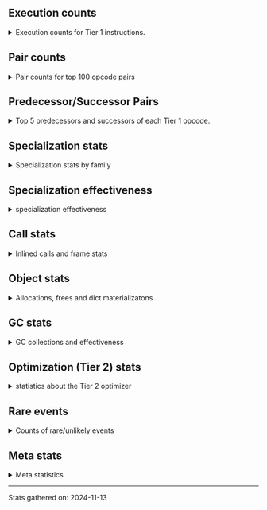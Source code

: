 ## Execution counts

<details>
<summary> Execution counts for Tier 1 instructions. </summary>


The "miss ratio" column shows the percentage of times the instruction
executed that it deoptimized. When this happens, the base unspecialized
instruction is not counted.

<table>
<thead>
<tr>
<th align="left">Name</th>
<th align="right">Base Count</th>
<th align="right">Head Count</th>
<th align="right">Change</th>
</tr>
</thead>
<tbody>
<tr>
<td align="left">JUMP_BACKWARD</td>
<td align="right">280</td>
<td align="right">10,577,520</td>
<td align="right">3,777,585.7%</td>
</tr>
<tr>
<td align="left">STORE_DEREF</td>
<td align="right">60</td>
<td align="right">273,540</td>
<td align="right">455,800.0%</td>
</tr>
<tr>
<td align="left">RETURN_GENERATOR</td>
<td align="right">60</td>
<td align="right">224,220</td>
<td align="right">373,600.0%</td>
</tr>
<tr>
<td align="left">COPY_FREE_VARS</td>
<td align="right">60</td>
<td align="right">224,220</td>
<td align="right">373,600.0%</td>
</tr>
<tr>
<td align="left">SET_FUNCTION_ATTRIBUTE</td>
<td align="right">60</td>
<td align="right">224,220</td>
<td align="right">373,600.0%</td>
</tr>
<tr>
<td align="left">MAKE_CELL</td>
<td align="right">60</td>
<td align="right">207,420</td>
<td align="right">345,600.0%</td>
</tr>
<tr>
<td align="left">MAKE_FUNCTION</td>
<td align="right">120</td>
<td align="right">224,280</td>
<td align="right">186,800.0%</td>
</tr>
<tr>
<td align="left">EXTENDED_ARG</td>
<td align="right">1,620</td>
<td align="right">297,160</td>
<td align="right">18,243.2%</td>
</tr>
<tr>
<td align="left">CALL_METHOD_DESCRIPTOR_O</td>
<td align="right">2,820</td>
<td align="right">359,000</td>
<td align="right">12,630.5%</td>
</tr>
<tr>
<td align="left">CONTAINS_OP_DICT</td>
<td align="right">960</td>
<td align="right">109,440</td>
<td align="right">11,300.0%</td>
</tr>
<tr>
<td align="left">BINARY_SUBSCR_DICT</td>
<td align="right">2,940</td>
<td align="right">98,940</td>
<td align="right">3,265.3%</td>
</tr>
<tr>
<td align="left">FOR_ITER_RANGE</td>
<td align="right">280,460</td>
<td align="right">5,426,680</td>
<td align="right">1,834.9%</td>
</tr>
<tr>
<td align="left">POP_JUMP_IF_TRUE</td>
<td align="right">405,000</td>
<td align="right">6,901,520</td>
<td align="right">1,604.1%</td>
</tr>
<tr>
<td align="left">BUILD_TUPLE</td>
<td align="right">80,760</td>
<td align="right">569,880</td>
<td align="right">605.6%</td>
</tr>
<tr>
<td align="left">BINARY_SUBSCR_STR_INT</td>
<td align="right">5,820</td>
<td align="right">36,480</td>
<td align="right">526.8%</td>
</tr>
<tr>
<td align="left">LOAD_ATTR_METHOD_NO_DICT</td>
<td align="right">130,000</td>
<td align="right">814,580</td>
<td align="right">526.6%</td>
</tr>
<tr>
<td align="left">COMPARE_OP_STR</td>
<td align="right">5,880</td>
<td align="right">36,540</td>
<td align="right">521.4%</td>
</tr>
<tr>
<td align="left">BINARY_SLICE</td>
<td align="right">3,840</td>
<td align="right">23,040</td>
<td align="right">500.0%</td>
</tr>
<tr>
<td align="left">STORE_FAST_LOAD_FAST</td>
<td align="right">155,740</td>
<td align="right">829,220</td>
<td align="right">432.4%</td>
</tr>
<tr>
<td align="left">LIST_APPEND</td>
<td align="right">156,480</td>
<td align="right">819,320</td>
<td align="right">423.6%</td>
</tr>
<tr>
<td align="left">LOAD_CONST</td>
<td align="right">255,660</td>
<td align="right">1,295,180</td>
<td align="right">406.6%</td>
</tr>
<tr>
<td align="left">BINARY_SUBSCR</td>
<td align="right">214,200</td>
<td align="right">1,018,340</td>
<td align="right">375.4%</td>
</tr>
<tr>
<td align="left">CALL_METHOD_DESCRIPTOR_FAST</td>
<td align="right">1,300</td>
<td align="right">6,180</td>
<td align="right">375.4%</td>
</tr>
<tr>
<td align="left">FOR_ITER_LIST</td>
<td align="right">2,454,520</td>
<td align="right">8,928,420</td>
<td align="right">263.8%</td>
</tr>
<tr>
<td align="left">LOAD_GLOBAL_BUILTIN</td>
<td align="right">2,933,040</td>
<td align="right">10,643,140</td>
<td align="right">262.9%</td>
</tr>
<tr>
<td align="left">CALL_LIST_APPEND</td>
<td align="right">124,800</td>
<td align="right">448,320</td>
<td align="right">259.2%</td>
</tr>
<tr>
<td align="left">CALL_BUILTIN_CLASS</td>
<td align="right">283,540</td>
<td align="right">1,001,760</td>
<td align="right">253.3%</td>
</tr>
<tr>
<td align="left">LOAD_ATTR_MODULE</td>
<td align="right">360</td>
<td align="right">1,260</td>
<td align="right">250.0%</td>
</tr>
<tr>
<td align="left">LOAD_FAST_LOAD_FAST</td>
<td align="right">4,782,700</td>
<td align="right">15,989,100</td>
<td align="right">234.3%</td>
</tr>
<tr>
<td align="left">CALL_NON_PY_GENERAL</td>
<td align="right">420</td>
<td align="right">1,320</td>
<td align="right">214.3%</td>
</tr>
<tr>
<td align="left">POP_JUMP_IF_NOT_NONE</td>
<td align="right">109,500</td>
<td align="right">328,900</td>
<td align="right">200.4%</td>
</tr>
<tr>
<td align="left">TO_BOOL_BOOL</td>
<td align="right">3,051,980</td>
<td align="right">8,943,040</td>
<td align="right">193.0%</td>
</tr>
<tr>
<td align="left">LOAD_ATTR_INSTANCE_VALUE</td>
<td align="right">5,673,380</td>
<td align="right">16,174,360</td>
<td align="right">185.1%</td>
</tr>
<tr>
<td align="left">LOAD_ATTR_METHOD_WITH_VALUES</td>
<td align="right">3,629,060</td>
<td align="right">10,199,720</td>
<td align="right">181.1%</td>
</tr>
<tr>
<td align="left">CALL_PY_EXACT_ARGS</td>
<td align="right">3,893,280</td>
<td align="right">10,787,900</td>
<td align="right">177.1%</td>
</tr>
<tr>
<td align="left">PUSH_NULL</td>
<td align="right">540</td>
<td align="right">1,440</td>
<td align="right">166.7%</td>
</tr>
<tr>
<td align="left">BINARY_SUBSCR_GETITEM</td>
<td align="right">1,914,240</td>
<td align="right">4,935,160</td>
<td align="right">157.8%</td>
</tr>
<tr>
<td align="left">CALL_LEN</td>
<td align="right">3,814,820</td>
<td align="right">9,715,160</td>
<td align="right">154.7%</td>
</tr>
<tr>
<td align="left">LOAD_CONST_IMMORTAL</td>
<td align="right">1,361,480</td>
<td align="right">3,459,580</td>
<td align="right">154.1%</td>
</tr>
<tr>
<td align="left">LOAD_FAST</td>
<td align="right">27,232,300</td>
<td align="right">59,467,260</td>
<td align="right">118.4%</td>
</tr>
<tr>
<td align="left">COMPARE_OP_INT</td>
<td align="right">10,496,420</td>
<td align="right">21,529,760</td>
<td align="right">105.1%</td>
</tr>
<tr>
<td align="left">BINARY_SUBSCR_TUPLE_INT</td>
<td align="right">106,620</td>
<td align="right">205,500</td>
<td align="right">92.7%</td>
</tr>
<tr>
<td align="left">STORE_ATTR_INSTANCE_VALUE</td>
<td align="right">330,220</td>
<td align="right">635,360</td>
<td align="right">92.4%</td>
</tr>
<tr>
<td align="left">CONTAINS_OP</td>
<td align="right">1,525,160</td>
<td align="right">2,877,620</td>
<td align="right">88.7%</td>
</tr>
<tr>
<td align="left">BINARY_SUBSCR_LIST_INT</td>
<td align="right">10,723,780</td>
<td align="right">20,014,460</td>
<td align="right">86.6%</td>
</tr>
<tr>
<td align="left">STORE_FAST</td>
<td align="right">15,124,680</td>
<td align="right">27,563,960</td>
<td align="right">82.2%</td>
</tr>
<tr>
<td align="left">BINARY_OP_SUBTRACT_INT</td>
<td align="right">965,760</td>
<td align="right">1,579,580</td>
<td align="right">63.6%</td>
</tr>
<tr>
<td align="left">COPY</td>
<td align="right">1,918,200</td>
<td align="right">3,128,440</td>
<td align="right">63.1%</td>
</tr>
<tr>
<td align="left">SWAP</td>
<td align="right">2,256,100</td>
<td align="right">3,620,100</td>
<td align="right">60.5%</td>
</tr>
<tr>
<td align="left">BINARY_OP_MULTIPLY_INT</td>
<td align="right">4,800</td>
<td align="right">7,680</td>
<td align="right">60.0%</td>
</tr>
<tr>
<td align="left">POP_JUMP_IF_FALSE</td>
<td align="right">12,305,620</td>
<td align="right">19,551,300</td>
<td align="right">58.9%</td>
</tr>
<tr>
<td align="left">LOAD_DEREF</td>
<td align="right">1,438,360</td>
<td align="right">2,251,280</td>
<td align="right">56.5%</td>
</tr>
<tr>
<td align="left">STORE_SUBSCR_LIST_INT</td>
<td align="right">1,121,860</td>
<td align="right">1,732,400</td>
<td align="right">54.4%</td>
</tr>
<tr>
<td align="left">GET_ITER</td>
<td align="right">2,891,280</td>
<td align="right">4,346,540</td>
<td align="right">50.3%</td>
</tr>
<tr>
<td align="left">CALL_ALLOC_AND_ENTER_INIT</td>
<td align="right">160,320</td>
<td align="right">236,160</td>
<td align="right">47.3%</td>
</tr>
<tr>
<td align="left">RETURN_VALUE</td>
<td align="right">13,537,780</td>
<td align="right">19,794,660</td>
<td align="right">46.2%</td>
</tr>
<tr>
<td align="left">LOAD_SMALL_INT</td>
<td align="right">21,062,360</td>
<td align="right">30,607,080</td>
<td align="right">45.3%</td>
</tr>
<tr>
<td align="left">CALL_KW_NON_PY</td>
<td align="right">21,240</td>
<td align="right">27,840</td>
<td align="right">31.1%</td>
</tr>
<tr>
<td align="left">BINARY_OP_ADD_INT</td>
<td align="right">5,997,960</td>
<td align="right">7,313,840</td>
<td align="right">21.9%</td>
</tr>
<tr>
<td align="left">RESUME_CHECK</td>
<td align="right">32,774,520</td>
<td align="right">39,679,140</td>
<td align="right">21.1%</td>
</tr>
<tr>
<td align="left">STORE_FAST_STORE_FAST</td>
<td align="right">107,640</td>
<td align="right">124,920</td>
<td align="right">16.1%</td>
</tr>
<tr>
<td align="left">UNPACK_SEQUENCE_TWO_TUPLE</td>
<td align="right">107,640</td>
<td align="right">124,920</td>
<td align="right">16.1%</td>
</tr>
<tr>
<td align="left">BINARY_OP</td>
<td align="right">22,340</td>
<td align="right">25,220</td>
<td align="right">12.9%</td>
</tr>
<tr>
<td align="left">LOAD_GLOBAL_MODULE</td>
<td align="right">6,334,720</td>
<td align="right">7,015,560</td>
<td align="right">10.7%</td>
</tr>
<tr>
<td align="left">BUILD_LIST</td>
<td align="right">509,560</td>
<td align="right">559,480</td>
<td align="right">9.8%</td>
</tr>
<tr>
<td align="left">JUMP_FORWARD</td>
<td align="right">157,860</td>
<td align="right">164,200</td>
<td align="right">4.0%</td>
</tr>
<tr>
<td align="left">ENTER_EXECUTOR</td>
<td align="right">35,328,680</td>
<td align="right">34,664,920</td>
<td align="right">-1.9%</td>
</tr>
<tr>
<td align="left">POP_TOP</td>
<td align="right">29,051,080</td>
<td align="right">29,560,380</td>
<td align="right">1.8%</td>
</tr>
<tr>
<td align="left">CALL_PY_GENERAL</td>
<td align="right">153,660</td>
<td align="right">154,620</td>
<td align="right">0.6%</td>
</tr>
<tr>
<td align="left">INTERPRETER_EXIT</td>
<td align="right">28,723,560</td>
<td align="right">28,723,560</td>
<td align="right">0.0%</td>
</tr>
<tr>
<td align="left">YIELD_VALUE</td>
<td align="right">27,287,340</td>
<td align="right">27,287,340</td>
<td align="right">0.0%</td>
</tr>
<tr>
<td align="left">EXIT_INIT_CHECK</td>
<td align="right">236,160</td>
<td align="right">236,160</td>
<td align="right">0.0%</td>
</tr>
<tr>
<td align="left">LOAD_ATTR_CLASS</td>
<td align="right">188,220</td>
<td align="right">188,220</td>
<td align="right">0.0%</td>
</tr>
<tr>
<td align="left">LOAD_FAST_AND_CLEAR</td>
<td align="right">156,480</td>
<td align="right">156,480</td>
<td align="right">0.0%</td>
</tr>
<tr>
<td align="left">STORE_SUBSCR_DICT</td>
<td align="right">18,240</td>
<td align="right">18,240</td>
<td align="right">0.0%</td>
</tr>
<tr>
<td align="left">CALL_STR_1</td>
<td align="right">11,520</td>
<td align="right">11,520</td>
<td align="right">0.0%</td>
</tr>
<tr>
<td align="left">CALL_METHOD_DESCRIPTOR_FAST_WITH_KEYWORDS</td>
<td align="right">1,020</td>
<td align="right">1,020</td>
<td align="right">0.0%</td>
</tr>
<tr>
<td align="left">CALL_METHOD_DESCRIPTOR_NOARGS</td>
<td align="right">1,020</td>
<td align="right">1,020</td>
<td align="right">0.0%</td>
</tr>
<tr>
<td align="left">BUILD_MAP</td>
<td align="right">960</td>
<td align="right">960</td>
<td align="right">0.0%</td>
</tr>
<tr>
<td align="left">CALL_KW_PY</td>
<td align="right">960</td>
<td align="right">960</td>
<td align="right">0.0%</td>
</tr>
<tr>
<td align="left">LOAD_ATTR_METHOD_LAZY_DICT</td>
<td align="right">960</td>
<td align="right">960</td>
<td align="right">0.0%</td>
</tr>
<tr>
<td align="left">LOAD_ATTR</td>
<td align="right">420</td>
<td align="right">420</td>
<td align="right">0.0%</td>
</tr>
<tr>
<td align="left">CALL</td>
<td align="right">380</td>
<td align="right">380</td>
<td align="right">0.0%</td>
</tr>
<tr>
<td align="left">LOAD_GLOBAL</td>
<td align="right">200</td>
<td align="right">200</td>
<td align="right">0.0%</td>
</tr>
<tr>
<td align="left">CALL_FUNCTION_EX</td>
<td align="right">120</td>
<td align="right">120</td>
<td align="right">0.0%</td>
</tr>
<tr>
<td align="left">TO_BOOL</td>
<td align="right">100</td>
<td align="right">100</td>
<td align="right">0.0%</td>
</tr>
<tr>
<td align="left">NOP</td>
<td align="right">60</td>
<td align="right">60</td>
<td align="right">0.0%</td>
</tr>
<tr>
<td align="left">CALL_INTRINSIC_1</td>
<td align="right">60</td>
<td align="right">60</td>
<td align="right">0.0%</td>
</tr>
<tr>
<td align="left">FOR_ITER</td>
<td align="right">60</td>
<td align="right">60</td>
<td align="right">0.0%</td>
</tr>
<tr>
<td align="left">IS_OP</td>
<td align="right">60</td>
<td align="right">60</td>
<td align="right">0.0%</td>
</tr>
<tr>
<td align="left">LIST_EXTEND</td>
<td align="right">60</td>
<td align="right">60</td>
<td align="right">0.0%</td>
</tr>
<tr>
<td align="left">LOAD_FAST_CHECK</td>
<td align="right">60</td>
<td align="right">60</td>
<td align="right">0.0%</td>
</tr>
<tr>
<td align="left">BINARY_OP_SUBTRACT_FLOAT</td>
<td align="right">60</td>
<td align="right">60</td>
<td align="right">0.0%</td>
</tr>
<tr>
<td align="left">UNPACK_SEQUENCE</td>
<td align="right">40</td>
<td align="right">40</td>
<td align="right">0.0%</td>
</tr>
<tr>
<td align="left">COMPARE_OP</td>
<td align="right">20</td>
<td align="right">20</td>
<td align="right">0.0%</td>
</tr>
<tr>
<td align="left">CALL_BUILTIN_FAST_WITH_KEYWORDS</td>
<td align="right"></td>
<td align="right">224,160</td>
<td align="right"></td>
</tr>
</tbody>
</table>


</details>

## Pair counts

<details>
<summary> Pair counts for top 100 opcode pairs </summary>


Pairs of specialized operations that deoptimize and are then followed by
the corresponding unspecialized instruction are not counted as pairs.

Not included in comparative output.


</details>

## Predecessor/Successor Pairs

<details>
<summary> Top 5 predecessors and successors of each Tier 1 opcode. </summary>


This does not include the unspecialized instructions that occur after a
specialized instruction deoptimizes.

Not included in comparative output.


</details>

## Specialization stats

<details>
<summary> Specialization stats by family </summary>

### BINARY_OP

<details>
<summary> specialization stats for BINARY_OP family </summary>

<table>
<thead>
<tr>
<th align="left">Kind</th>
<th align="right">Base Count</th>
<th align="right">Base Ratio</th>
<th align="right">Head Count</th>
<th align="right">Head Ratio</th>
<th align="right">Change</th>
</tr>
</thead>
<tbody>
<tr>
<td align="left">
deferred
<details>
<summary>ⓘ</summary>

Lists the number of "deferred" (i.e. not specialized) instructions executed.
</details>
</td>
<td align="right">22,080</td>
<td align="right">0.2%</td>
<td align="right">24,960</td>
<td align="right">0.2%</td>
<td align="right">13.0%</td>
</tr>
<tr>
<td align="left">
hit
<details>
<summary>ⓘ</summary>

Specialized instructions that complete.
</details>
</td>
<td align="right">11,242,620</td>
<td align="right">99.8%</td>
<td align="right">11,242,620</td>
<td align="right">99.8%</td>
<td align="right">0.0%</td>
</tr>
</tbody>
</table>

<table>
<thead>
<tr>
<th align="left">Success</th>
<th align="right">Base Count</th>
<th align="right">Base Ratio</th>
<th align="right">Head Count</th>
<th align="right">Head Ratio</th>
<th align="right">Change</th>
</tr>
</thead>
<tbody>
<tr>
<td align="left">Success</td>
<td align="right">0</td>
<td align="right">0.0%</td>
<td align="right">0</td>
<td align="right">0.0%</td>
<td align="right"></td>
</tr>
<tr>
<td align="left">Failure</td>
<td align="right">240</td>
<td align="right">100.0%</td>
<td align="right">240</td>
<td align="right">100.0%</td>
<td align="right">0.0%</td>
</tr>
</tbody>
</table>

<table>
<thead>
<tr>
<th align="left">Failure kind</th>
<th align="right">Base Count</th>
<th align="right">Base Ratio</th>
<th align="right">Head Count</th>
<th align="right">Head Ratio</th>
<th align="right">Change</th>
</tr>
</thead>
<tbody>
<tr>
<td align="left">multiply different types</td>
<td align="right">160</td>
<td align="right">66.7%</td>
<td align="right">160</td>
<td align="right">66.7%</td>
<td align="right">0.0%</td>
</tr>
<tr>
<td align="left">remainder</td>
<td align="right">80</td>
<td align="right">33.3%</td>
<td align="right">80</td>
<td align="right">33.3%</td>
<td align="right">0.0%</td>
</tr>
</tbody>
</table>


</details>

### BINARY_SLICE

<details>
<summary> specialization stats for BINARY_SLICE family </summary>

<table>
<thead>
<tr>
<th align="left">Kind</th>
<th align="right">Base Count</th>
<th align="right">Base Ratio</th>
<th align="right">Head Count</th>
<th align="right">Head Ratio</th>
<th align="right">Change</th>
</tr>
</thead>
<tbody>
<tr>
<td align="left">
deferred
<details>
<summary>ⓘ</summary>

Lists the number of "deferred" (i.e. not specialized) instructions executed.
</details>
</td>
<td align="right">3,840</td>
<td align="right">100.0%</td>
<td align="right">23,040</td>
<td align="right">100.0%</td>
<td align="right">500.0%</td>
</tr>
</tbody>
</table>


</details>

### BINARY_SUBSCR

<details>
<summary> specialization stats for BINARY_SUBSCR family </summary>

<table>
<thead>
<tr>
<th align="left">Kind</th>
<th align="right">Base Count</th>
<th align="right">Base Ratio</th>
<th align="right">Head Count</th>
<th align="right">Head Ratio</th>
<th align="right">Change</th>
</tr>
</thead>
<tbody>
<tr>
<td align="left">
deferred
<details>
<summary>ⓘ</summary>

Lists the number of "deferred" (i.e. not specialized) instructions executed.
</details>
</td>
<td align="right">214,080</td>
<td align="right">0.3%</td>
<td align="right">1,018,040</td>
<td align="right">1.2%</td>
<td align="right">375.5%</td>
</tr>
<tr>
<td align="left">
hit
<details>
<summary>ⓘ</summary>

Specialized instructions that complete.
</details>
</td>
<td align="right">82,219,320</td>
<td align="right">99.7%</td>
<td align="right">82,219,320</td>
<td align="right">98.8%</td>
<td align="right">0.0%</td>
</tr>
</tbody>
</table>

<table>
<thead>
<tr>
<th align="left">Success</th>
<th align="right">Base Count</th>
<th align="right">Base Ratio</th>
<th align="right">Head Count</th>
<th align="right">Head Ratio</th>
<th align="right">Change</th>
</tr>
</thead>
<tbody>
<tr>
<td align="left">Failure</td>
<td align="right">80</td>
<td align="right">66.7%</td>
<td align="right">260</td>
<td align="right">86.7%</td>
<td align="right">225.0%</td>
</tr>
<tr>
<td align="left">Success</td>
<td align="right">40</td>
<td align="right">33.3%</td>
<td align="right">40</td>
<td align="right">13.3%</td>
<td align="right">0.0%</td>
</tr>
</tbody>
</table>

<table>
<thead>
<tr>
<th align="left">Failure kind</th>
<th align="right">Base Count</th>
<th align="right">Base Ratio</th>
<th align="right">Head Count</th>
<th align="right">Head Ratio</th>
<th align="right">Change</th>
</tr>
</thead>
<tbody>
<tr>
<td align="left">list slice</td>
<td align="right">80</td>
<td align="right">100.0%</td>
<td align="right">260</td>
<td align="right">100.0%</td>
<td align="right">225.0%</td>
</tr>
</tbody>
</table>


</details>

### CALL

<details>
<summary> specialization stats for CALL family </summary>

<table>
<thead>
<tr>
<th align="left">Kind</th>
<th align="right">Base Count</th>
<th align="right">Base Ratio</th>
<th align="right">Head Count</th>
<th align="right">Head Ratio</th>
<th align="right">Change</th>
</tr>
</thead>
<tbody>
<tr>
<td align="left">
hit
<details>
<summary>ⓘ</summary>

Specialized instructions that complete.
</details>
</td>
<td align="right">76,126,140</td>
<td align="right">100.0%</td>
<td align="right">76,126,140</td>
<td align="right">100.0%</td>
<td align="right">0.0%</td>
</tr>
</tbody>
</table>

<table>
<thead>
<tr>
<th align="left">Success</th>
<th align="right">Base Count</th>
<th align="right">Base Ratio</th>
<th align="right">Head Count</th>
<th align="right">Head Ratio</th>
<th align="right">Change</th>
</tr>
</thead>
<tbody>
<tr>
<td align="left">Success</td>
<td align="right">380</td>
<td align="right">100.0%</td>
<td align="right">380</td>
<td align="right">100.0%</td>
<td align="right">0.0%</td>
</tr>
<tr>
<td align="left">Failure</td>
<td align="right">0</td>
<td align="right">0.0%</td>
<td align="right">0</td>
<td align="right">0.0%</td>
<td align="right"></td>
</tr>
</tbody>
</table>


</details>

### COMPARE_OP

<details>
<summary> specialization stats for COMPARE_OP family </summary>

<table>
<thead>
<tr>
<th align="left">Kind</th>
<th align="right">Base Count</th>
<th align="right">Base Ratio</th>
<th align="right">Head Count</th>
<th align="right">Head Ratio</th>
<th align="right">Change</th>
</tr>
</thead>
<tbody>
<tr>
<td align="left">
hit
<details>
<summary>ⓘ</summary>

Specialized instructions that complete.
</details>
</td>
<td align="right">53,532,540</td>
<td align="right">100.0%</td>
<td align="right">53,532,540</td>
<td align="right">100.0%</td>
<td align="right">0.0%</td>
</tr>
</tbody>
</table>

<table>
<thead>
<tr>
<th align="left">Success</th>
<th align="right">Base Count</th>
<th align="right">Base Ratio</th>
<th align="right">Head Count</th>
<th align="right">Head Ratio</th>
<th align="right">Change</th>
</tr>
</thead>
<tbody>
<tr>
<td align="left">Success</td>
<td align="right">20</td>
<td align="right">100.0%</td>
<td align="right">20</td>
<td align="right">100.0%</td>
<td align="right">0.0%</td>
</tr>
<tr>
<td align="left">Failure</td>
<td align="right">0</td>
<td align="right">0.0%</td>
<td align="right">0</td>
<td align="right">0.0%</td>
<td align="right"></td>
</tr>
</tbody>
</table>


</details>

### CONTAINS_OP

<details>
<summary> specialization stats for CONTAINS_OP family </summary>

<table>
<thead>
<tr>
<th align="left">Kind</th>
<th align="right">Base Count</th>
<th align="right">Base Ratio</th>
<th align="right">Head Count</th>
<th align="right">Head Ratio</th>
<th align="right">Change</th>
</tr>
</thead>
<tbody>
<tr>
<td align="left">
deferred
<details>
<summary>ⓘ</summary>

Lists the number of "deferred" (i.e. not specialized) instructions executed.
</details>
</td>
<td align="right">1,524,720</td>
<td align="right">93.3%</td>
<td align="right">2,876,860</td>
<td align="right">96.3%</td>
<td align="right">88.7%</td>
</tr>
<tr>
<td align="left">
hit
<details>
<summary>ⓘ</summary>

Specialized instructions that complete.
</details>
</td>
<td align="right">109,440</td>
<td align="right">6.7%</td>
<td align="right">109,440</td>
<td align="right">3.7%</td>
<td align="right">0.0%</td>
</tr>
</tbody>
</table>

<table>
<thead>
<tr>
<th align="left">Success</th>
<th align="right">Base Count</th>
<th align="right">Base Ratio</th>
<th align="right">Head Count</th>
<th align="right">Head Ratio</th>
<th align="right">Change</th>
</tr>
</thead>
<tbody>
<tr>
<td align="left">Failure</td>
<td align="right">440</td>
<td align="right">100.0%</td>
<td align="right">760</td>
<td align="right">100.0%</td>
<td align="right">72.7%</td>
</tr>
<tr>
<td align="left">Success</td>
<td align="right">0</td>
<td align="right">0.0%</td>
<td align="right">0</td>
<td align="right">0.0%</td>
<td align="right"></td>
</tr>
</tbody>
</table>

<table>
<thead>
<tr>
<th align="left">Failure kind</th>
<th align="right">Base Count</th>
<th align="right">Base Ratio</th>
<th align="right">Head Count</th>
<th align="right">Head Ratio</th>
<th align="right">Change</th>
</tr>
</thead>
<tbody>
<tr>
<td align="left">list</td>
<td align="right">440</td>
<td align="right">100.0%</td>
<td align="right">760</td>
<td align="right">100.0%</td>
<td align="right">72.7%</td>
</tr>
</tbody>
</table>


</details>

### FOR_ITER

<details>
<summary> specialization stats for FOR_ITER family </summary>

<table>
<thead>
<tr>
<th align="left">Kind</th>
<th align="right">Base Count</th>
<th align="right">Base Ratio</th>
<th align="right">Head Count</th>
<th align="right">Head Ratio</th>
<th align="right">Change</th>
</tr>
</thead>
<tbody>
<tr>
<td align="left">
miss
<details>
<summary>ⓘ</summary>

Specialized instructions that deopt.
</details>
</td>
<td align="right">1,660</td>
<td align="right">0.1%</td>
<td align="right">80,820</td>
<td align="right">0.6%</td>
<td align="right">4,768.7%</td>
</tr>
<tr>
<td align="left">
hit
<details>
<summary>ⓘ</summary>

Specialized instructions that complete.
</details>
</td>
<td align="right">2,733,320</td>
<td align="right">99.9%</td>
<td align="right">14,274,280</td>
<td align="right">99.4%</td>
<td align="right">422.2%</td>
</tr>
<tr>
<td align="left">
deferred
<details>
<summary>ⓘ</summary>

Lists the number of "deferred" (i.e. not specialized) instructions executed.
</details>
</td>
<td align="right">60</td>
<td align="right">0.0%</td>
<td align="right">60</td>
<td align="right">0.0%</td>
<td align="right">0.0%</td>
</tr>
</tbody>
</table>

<table>
<thead>
<tr>
<th align="left">Success</th>
<th align="right">Base Count</th>
<th align="right">Base Ratio</th>
<th align="right">Head Count</th>
<th align="right">Head Ratio</th>
<th align="right">Change</th>
</tr>
</thead>
<tbody>
<tr>
<td align="left">Success</td>
<td align="right">40</td>
<td align="right">100.0%</td>
<td align="right">1,540</td>
<td align="right">100.0%</td>
<td align="right">3,750.0%</td>
</tr>
<tr>
<td align="left">Failure</td>
<td align="right">0</td>
<td align="right">0.0%</td>
<td align="right">0</td>
<td align="right">0.0%</td>
<td align="right"></td>
</tr>
</tbody>
</table>


</details>

### LOAD_ATTR

<details>
<summary> specialization stats for LOAD_ATTR family </summary>

<table>
<thead>
<tr>
<th align="left">Kind</th>
<th align="right">Base Count</th>
<th align="right">Base Ratio</th>
<th align="right">Head Count</th>
<th align="right">Head Ratio</th>
<th align="right">Change</th>
</tr>
</thead>
<tbody>
<tr>
<td align="left">
hit
<details>
<summary>ⓘ</summary>

Specialized instructions that complete.
</details>
</td>
<td align="right">105,164,640</td>
<td align="right">100.0%</td>
<td align="right">105,165,540</td>
<td align="right">100.0%</td>
<td align="right">0.0%</td>
</tr>
<tr>
<td align="left">
deferred
<details>
<summary>ⓘ</summary>

Lists the number of "deferred" (i.e. not specialized) instructions executed.
</details>
</td>
<td align="right">60</td>
<td align="right">0.0%</td>
<td align="right">60</td>
<td align="right">0.0%</td>
<td align="right">0.0%</td>
</tr>
</tbody>
</table>

<table>
<thead>
<tr>
<th align="left">Success</th>
<th align="right">Base Count</th>
<th align="right">Base Ratio</th>
<th align="right">Head Count</th>
<th align="right">Head Ratio</th>
<th align="right">Change</th>
</tr>
</thead>
<tbody>
<tr>
<td align="left">Success</td>
<td align="right">340</td>
<td align="right">94.4%</td>
<td align="right">340</td>
<td align="right">94.4%</td>
<td align="right">0.0%</td>
</tr>
<tr>
<td align="left">Failure</td>
<td align="right">20</td>
<td align="right">5.6%</td>
<td align="right">20</td>
<td align="right">5.6%</td>
<td align="right">0.0%</td>
</tr>
</tbody>
</table>


</details>

### LOAD_GLOBAL

<details>
<summary> specialization stats for LOAD_GLOBAL family </summary>

<table>
<thead>
<tr>
<th align="left">Kind</th>
<th align="right">Base Count</th>
<th align="right">Base Ratio</th>
<th align="right">Head Count</th>
<th align="right">Head Ratio</th>
<th align="right">Change</th>
</tr>
</thead>
<tbody>
<tr>
<td align="left">
hit
<details>
<summary>ⓘ</summary>

Specialized instructions that complete.
</details>
</td>
<td align="right">10,521,520</td>
<td align="right">100.0%</td>
<td align="right">19,101,740</td>
<td align="right">100.0%</td>
<td align="right">81.5%</td>
</tr>
</tbody>
</table>

<table>
<thead>
<tr>
<th align="left">Success</th>
<th align="right">Base Count</th>
<th align="right">Base Ratio</th>
<th align="right">Head Count</th>
<th align="right">Head Ratio</th>
<th align="right">Change</th>
</tr>
</thead>
<tbody>
<tr>
<td align="left">Success</td>
<td align="right">200</td>
<td align="right">100.0%</td>
<td align="right">200</td>
<td align="right">100.0%</td>
<td align="right">0.0%</td>
</tr>
<tr>
<td align="left">Failure</td>
<td align="right">0</td>
<td align="right">0.0%</td>
<td align="right">0</td>
<td align="right">0.0%</td>
<td align="right"></td>
</tr>
</tbody>
</table>


</details>

### STORE_ATTR

<details>
<summary> specialization stats for STORE_ATTR family </summary>

<table>
<thead>
<tr>
<th align="left">Kind</th>
<th align="right">Base Count</th>
<th align="right">Base Ratio</th>
<th align="right">Head Count</th>
<th align="right">Head Ratio</th>
<th align="right">Change</th>
</tr>
</thead>
<tbody>
<tr>
<td align="left">
hit
<details>
<summary>ⓘ</summary>

Specialized instructions that complete.
</details>
</td>
<td align="right">708,480</td>
<td align="right">100.0%</td>
<td align="right">708,480</td>
<td align="right">100.0%</td>
<td align="right">0.0%</td>
</tr>
</tbody>
</table>


</details>

### STORE_SUBSCR

<details>
<summary> specialization stats for STORE_SUBSCR family </summary>

<table>
<thead>
<tr>
<th align="left">Kind</th>
<th align="right">Base Count</th>
<th align="right">Base Ratio</th>
<th align="right">Head Count</th>
<th align="right">Head Ratio</th>
<th align="right">Change</th>
</tr>
</thead>
<tbody>
<tr>
<td align="left">
hit
<details>
<summary>ⓘ</summary>

Specialized instructions that complete.
</details>
</td>
<td align="right">3,494,400</td>
<td align="right">100.0%</td>
<td align="right">3,494,400</td>
<td align="right">100.0%</td>
<td align="right">0.0%</td>
</tr>
</tbody>
</table>


</details>

### TO_BOOL

<details>
<summary> specialization stats for TO_BOOL family </summary>

<table>
<thead>
<tr>
<th align="left">Kind</th>
<th align="right">Base Count</th>
<th align="right">Base Ratio</th>
<th align="right">Head Count</th>
<th align="right">Head Ratio</th>
<th align="right">Change</th>
</tr>
</thead>
<tbody>
<tr>
<td align="left">
hit
<details>
<summary>ⓘ</summary>

Specialized instructions that complete.
</details>
</td>
<td align="right">3,315,060</td>
<td align="right">100.0%</td>
<td align="right">8,943,040</td>
<td align="right">100.0%</td>
<td align="right">169.8%</td>
</tr>
<tr>
<td align="left">
deferred
<details>
<summary>ⓘ</summary>

Lists the number of "deferred" (i.e. not specialized) instructions executed.
</details>
</td>
<td align="right">60</td>
<td align="right">0.0%</td>
<td align="right">60</td>
<td align="right">0.0%</td>
<td align="right">0.0%</td>
</tr>
</tbody>
</table>

<table>
<thead>
<tr>
<th align="left">Success</th>
<th align="right">Base Count</th>
<th align="right">Base Ratio</th>
<th align="right">Head Count</th>
<th align="right">Head Ratio</th>
<th align="right">Change</th>
</tr>
</thead>
<tbody>
<tr>
<td align="left">Success</td>
<td align="right">20</td>
<td align="right">50.0%</td>
<td align="right">20</td>
<td align="right">50.0%</td>
<td align="right">0.0%</td>
</tr>
<tr>
<td align="left">Failure</td>
<td align="right">20</td>
<td align="right">50.0%</td>
<td align="right">20</td>
<td align="right">50.0%</td>
<td align="right">0.0%</td>
</tr>
</tbody>
</table>

<table>
<thead>
<tr>
<th align="left">Failure kind</th>
<th align="right">Base Count</th>
<th align="right">Base Ratio</th>
<th align="right">Head Count</th>
<th align="right">Head Ratio</th>
<th align="right">Change</th>
</tr>
</thead>
<tbody>
<tr>
<td align="left">sequence</td>
<td align="right">20</td>
<td align="right">100.0%</td>
<td align="right">20</td>
<td align="right">100.0%</td>
<td align="right">0.0%</td>
</tr>
</tbody>
</table>


</details>

### UNPACK_SEQUENCE

<details>
<summary> specialization stats for UNPACK_SEQUENCE family </summary>

<table>
<thead>
<tr>
<th align="left">Kind</th>
<th align="right">Base Count</th>
<th align="right">Base Ratio</th>
<th align="right">Head Count</th>
<th align="right">Head Ratio</th>
<th align="right">Change</th>
</tr>
</thead>
<tbody>
<tr>
<td align="left">
hit
<details>
<summary>ⓘ</summary>

Specialized instructions that complete.
</details>
</td>
<td align="right">124,920</td>
<td align="right">100.0%</td>
<td align="right">124,920</td>
<td align="right">100.0%</td>
<td align="right">0.0%</td>
</tr>
</tbody>
</table>

<table>
<thead>
<tr>
<th align="left">Success</th>
<th align="right">Base Count</th>
<th align="right">Base Ratio</th>
<th align="right">Head Count</th>
<th align="right">Head Ratio</th>
<th align="right">Change</th>
</tr>
</thead>
<tbody>
<tr>
<td align="left">Success</td>
<td align="right">40</td>
<td align="right">100.0%</td>
<td align="right">40</td>
<td align="right">100.0%</td>
<td align="right">0.0%</td>
</tr>
<tr>
<td align="left">Failure</td>
<td align="right">0</td>
<td align="right">0.0%</td>
<td align="right">0</td>
<td align="right">0.0%</td>
<td align="right"></td>
</tr>
</tbody>
</table>


</details>


</details>

## Specialization effectiveness

<details>
<summary> specialization effectiveness </summary>


All entries are execution counts. Should add up to the total number of
Tier 1 instructions executed.

<table>
<thead>
<tr>
<th align="left">Instructions</th>
<th align="right">Base Count</th>
<th align="right">Base Ratio</th>
<th align="right">Head Count</th>
<th align="right">Head Ratio</th>
<th align="right">Change</th>
</tr>
</thead>
<tbody>
<tr>
<td align="left">
Specialized misses
<details>
<summary>ⓘ</summary>

Specialized instructions, e.g. `LOAD_ATTR_MODULE` that deopt.
</details>
</td>
<td align="right">1,860</td>
<td align="right">0.0%</td>
<td align="right">80,920</td>
<td align="right">0.0%</td>
<td align="right">4,250.5%</td>
</tr>
<tr>
<td align="left">
Not specialized
<details>
<summary>ⓘ</summary>

Instructions that could be specialized but aren't, e.g. `LOAD_ATTR`, `BINARY_SLICE`.
</details>
</td>
<td align="right">1,766,760</td>
<td align="right">0.5%</td>
<td align="right">3,945,440</td>
<td align="right">0.7%</td>
<td align="right">123.3%</td>
</tr>
<tr>
<td align="left">
Specialized hits
<details>
<summary>ⓘ</summary>

Specialized instructions, e.g. `LOAD_ATTR_MODULE` that complete.
</details>
</td>
<td align="right">99,084,760</td>
<td align="right">30.4%</td>
<td align="right">192,749,040</td>
<td align="right">36.5%</td>
<td align="right">94.5%</td>
</tr>
<tr>
<td align="left">
Basic
<details>
<summary>ⓘ</summary>

Instructions that are not and cannot be specialized, e.g. `LOAD_FAST`.
</details>
</td>
<td align="right">225,275,120</td>
<td align="right">69.1%</td>
<td align="right">330,796,580</td>
<td align="right">62.7%</td>
<td align="right">46.8%</td>
</tr>
</tbody>
</table>

### Deferred by instruction

<details>
<summary> Breakdown of deferred (not specialized) instruction counts by family </summary>

<table>
<thead>
<tr>
<th align="left">Name</th>
<th align="right">Base Count</th>
<th align="right">Base Ratio</th>
<th align="right">Head Count</th>
<th align="right">Head Ratio</th>
<th align="right">Change</th>
</tr>
</thead>
<tbody>
<tr>
<td align="left">BINARY_SLICE</td>
<td align="right">3,840</td>
<td align="right">0.2%</td>
<td align="right">23,040</td>
<td align="right">0.6%</td>
<td align="right">500.0%</td>
</tr>
<tr>
<td align="left">BINARY_SUBSCR</td>
<td align="right">214,080</td>
<td align="right">12.1%</td>
<td align="right">1,018,040</td>
<td align="right">25.8%</td>
<td align="right">375.5%</td>
</tr>
<tr>
<td align="left">CONTAINS_OP</td>
<td align="right">1,524,720</td>
<td align="right">86.4%</td>
<td align="right">2,876,860</td>
<td align="right">73.0%</td>
<td align="right">88.7%</td>
</tr>
<tr>
<td align="left">BINARY_OP</td>
<td align="right">22,080</td>
<td align="right">1.3%</td>
<td align="right">24,960</td>
<td align="right">0.6%</td>
<td align="right">13.0%</td>
</tr>
<tr>
<td align="left">TO_BOOL</td>
<td align="right">60</td>
<td align="right">0.0%</td>
<td align="right">60</td>
<td align="right">0.0%</td>
<td align="right">0.0%</td>
</tr>
<tr>
<td align="left">FOR_ITER</td>
<td align="right">60</td>
<td align="right">0.0%</td>
<td align="right">60</td>
<td align="right">0.0%</td>
<td align="right">0.0%</td>
</tr>
<tr>
<td align="left">LOAD_ATTR</td>
<td align="right">60</td>
<td align="right">0.0%</td>
<td align="right">60</td>
<td align="right">0.0%</td>
<td align="right">0.0%</td>
</tr>
<tr>
<td align="left">STORE_SLICE</td>
<td align="right">0</td>
<td align="right">0.0%</td>
<td align="right">0</td>
<td align="right">0.0%</td>
<td align="right"></td>
</tr>
<tr>
<td align="left">CACHE</td>
<td align="right">0</td>
<td align="right">0.0%</td>
<td align="right">0</td>
<td align="right">0.0%</td>
<td align="right"></td>
</tr>
<tr>
<td align="left">EXIT_INIT_CHECK</td>
<td align="right">0</td>
<td align="right">0.0%</td>
<td align="right">0</td>
<td align="right">0.0%</td>
<td align="right"></td>
</tr>
</tbody>
</table>


</details>

### Misses by instruction

<details>
<summary> Breakdown of misses (specialized deopts) instruction counts by family </summary>

<table>
<thead>
<tr>
<th align="left">Name</th>
<th align="right">Base Count</th>
<th align="right">Base Ratio</th>
<th align="right">Head Count</th>
<th align="right">Head Ratio</th>
<th align="right">Change</th>
</tr>
</thead>
<tbody>
<tr>
<td align="left">FOR_ITER_RANGE</td>
<td align="right">740</td>
<td align="right">35.9%</td>
<td align="right">40,280</td>
<td align="right">49.7%</td>
<td align="right">5,343.2%</td>
</tr>
<tr>
<td align="left">FOR_ITER_LIST</td>
<td align="right">920</td>
<td align="right">44.7%</td>
<td align="right">40,540</td>
<td align="right">50.0%</td>
<td align="right">4,306.5%</td>
</tr>
<tr>
<td align="left">RESUME</td>
<td align="right">200</td>
<td align="right">9.7%</td>
<td align="right">100</td>
<td align="right">0.1%</td>
<td align="right">-50.0%</td>
</tr>
<tr>
<td align="left">RESUME_CHECK</td>
<td align="right">200</td>
<td align="right">9.7%</td>
<td align="right">100</td>
<td align="right">0.1%</td>
<td align="right">-50.0%</td>
</tr>
<tr>
<td align="left">CACHE</td>
<td align="right">0</td>
<td align="right">0.0%</td>
<td align="right">0</td>
<td align="right">0.0%</td>
<td align="right"></td>
</tr>
<tr>
<td align="left">EXIT_INIT_CHECK</td>
<td align="right">0</td>
<td align="right">0.0%</td>
<td align="right">0</td>
<td align="right">0.0%</td>
<td align="right"></td>
</tr>
<tr>
<td align="left">GET_ITER</td>
<td align="right">0</td>
<td align="right">0.0%</td>
<td align="right">0</td>
<td align="right">0.0%</td>
<td align="right"></td>
</tr>
<tr>
<td align="left">INTERPRETER_EXIT</td>
<td align="right">0</td>
<td align="right">0.0%</td>
<td align="right">0</td>
<td align="right">0.0%</td>
<td align="right"></td>
</tr>
<tr>
<td align="left">MAKE_FUNCTION</td>
<td align="right">0</td>
<td align="right">0.0%</td>
<td align="right">0</td>
<td align="right">0.0%</td>
<td align="right"></td>
</tr>
<tr>
<td align="left">NOP</td>
<td align="right">0</td>
<td align="right">0.0%</td>
<td align="right">0</td>
<td align="right">0.0%</td>
<td align="right"></td>
</tr>
</tbody>
</table>


</details>


</details>

## Call stats

<details>
<summary> Inlined calls and frame stats </summary>


This shows what fraction of calls to Python functions are inlined (i.e.
not having a call at the C level) and for those that are not, where the
call comes from.  The various categories overlap.

Also includes the count of frame objects created.

<table>
<thead>
<tr>
<th align="left"></th>
<th align="right">Base Count</th>
<th align="right">Base Ratio</th>
<th align="right">Head Count</th>
<th align="right">Head Ratio</th>
<th align="right">Change</th>
</tr>
</thead>
<tbody>
<tr>
<td align="left">Calls to PyEval_EvalDefault</td>
<td align="right">28,723,620</td>
<td align="right">39.7%</td>
<td align="right">28,723,620</td>
<td align="right">39.7%</td>
<td align="right">0.0%</td>
</tr>
<tr>
<td align="left">Calls to Python functions inlined</td>
<td align="right">43,591,140</td>
<td align="right">60.3%</td>
<td align="right">43,591,140</td>
<td align="right">60.3%</td>
<td align="right">0.0%</td>
</tr>
<tr>
<td align="left">Calls via PyEval_EvalFrame (total)</td>
<td align="right">28,723,620</td>
<td align="right">39.7%</td>
<td align="right">28,723,620</td>
<td align="right">39.7%</td>
<td align="right">0.0%</td>
</tr>
<tr>
<td align="left">Calls via PyEval_EvalFrame (vector)</td>
<td align="right">60</td>
<td align="right">0.0%</td>
<td align="right">60</td>
<td align="right">0.0%</td>
<td align="right">0.0%</td>
</tr>
<tr>
<td align="left">Calls via PyEval_EvalFrame (generator)</td>
<td align="right">28,723,560</td>
<td align="right">39.7%</td>
<td align="right">28,723,560</td>
<td align="right">39.7%</td>
<td align="right">0.0%</td>
</tr>
<tr>
<td align="left">Calls via PyEval_EvalFrame (legacy)</td>
<td align="right">0</td>
<td align="right">0.0%</td>
<td align="right">0</td>
<td align="right">0.0%</td>
<td align="right"></td>
</tr>
<tr>
<td align="left">Calls via PyEval_EvalFrame (function vectorcall)</td>
<td align="right">60</td>
<td align="right">0.0%</td>
<td align="right">60</td>
<td align="right">0.0%</td>
<td align="right">0.0%</td>
</tr>
<tr>
<td align="left">Calls via PyEval_EvalFrame (build class)</td>
<td align="right">0</td>
<td align="right">0.0%</td>
<td align="right">0</td>
<td align="right">0.0%</td>
<td align="right"></td>
</tr>
<tr>
<td align="left">Calls via PyEval_EvalFrame (slot)</td>
<td align="right">0</td>
<td align="right">0.0%</td>
<td align="right">0</td>
<td align="right">0.0%</td>
<td align="right"></td>
</tr>
<tr>
<td align="left">Calls via PyEval_EvalFrame (function ex)</td>
<td align="right">60</td>
<td align="right">0.0%</td>
<td align="right">60</td>
<td align="right">0.0%</td>
<td align="right">0.0%</td>
</tr>
<tr>
<td align="left">Calls via PyEval_EvalFrame (api)</td>
<td align="right">0</td>
<td align="right">0.0%</td>
<td align="right">0</td>
<td align="right">0.0%</td>
<td align="right"></td>
</tr>
<tr>
<td align="left">Calls via PyEval_EvalFrame (method)</td>
<td align="right">0</td>
<td align="right">0.0%</td>
<td align="right">0</td>
<td align="right">0.0%</td>
<td align="right"></td>
</tr>
<tr>
<td align="left">Frame objects created</td>
<td align="right">0</td>
<td align="right">0.0%</td>
<td align="right">0</td>
<td align="right">0.0%</td>
<td align="right"></td>
</tr>
<tr>
<td align="left">Frames pushed</td>
<td align="right">43,827,360</td>
<td align="right">60.6%</td>
<td align="right">43,827,360</td>
<td align="right">60.6%</td>
<td align="right">0.0%</td>
</tr>
</tbody>
</table>


</details>

## Object stats

<details>
<summary> Allocations, frees and dict materializatons </summary>


Below, "allocations" means "allocations that are not from a freelist".
Total allocations = "Allocations from freelist" + "Allocations".

"Inline values" is the number of values arrays inlined into objects.

The cache hit/miss numbers are for the MRO cache, split into dunder and
other names.

<table>
<thead>
<tr>
<th align="left"></th>
<th align="right">Base Count</th>
<th align="right">Base Ratio</th>
<th align="right">Head Count</th>
<th align="right">Head Ratio</th>
<th align="right">Change</th>
</tr>
</thead>
<tbody>
<tr>
<td align="left">Interpreter mortal increfs</td>
<td align="right">81,428,560</td>
<td align="right">9.0%</td>
<td align="right">152,540,860</td>
<td align="right">17.0%</td>
<td align="right">87.3%</td>
</tr>
<tr>
<td align="left">Interpreter immortal increfs</td>
<td align="right">67,201,360</td>
<td align="right">7.4%</td>
<td align="right">107,761,320</td>
<td align="right">12.0%</td>
<td align="right">60.4%</td>
</tr>
<tr>
<td align="left">Allocations to 4 kbytes</td>
<td align="right">1,160</td>
<td align="right">0.0%</td>
<td align="right">1,860</td>
<td align="right">0.0%</td>
<td align="right">60.3%</td>
</tr>
<tr>
<td align="left">Interpreter immortal decrefs</td>
<td align="right">140,737,820</td>
<td align="right">11.8%</td>
<td align="right">191,157,900</td>
<td align="right">16.2%</td>
<td align="right">35.8%</td>
</tr>
<tr>
<td align="left">Interpreter mortal decrefs</td>
<td align="right">206,168,260</td>
<td align="right">17.2%</td>
<td align="right">250,062,840</td>
<td align="right">21.2%</td>
<td align="right">21.3%</td>
</tr>
<tr>
<td align="left">Mortal increfs</td>
<td align="right">491,504,542</td>
<td align="right">54.0%</td>
<td align="right">406,327,443</td>
<td align="right">45.3%</td>
<td align="right">-17.3%</td>
</tr>
<tr>
<td align="left">Mortal decrefs</td>
<td align="right">382,905,162</td>
<td align="right">32.0%</td>
<td align="right">324,944,764</td>
<td align="right">27.5%</td>
<td align="right">-15.1%</td>
</tr>
<tr>
<td align="left">Immortal increfs</td>
<td align="right">269,222,212</td>
<td align="right">29.6%</td>
<td align="right">229,809,545</td>
<td align="right">25.6%</td>
<td align="right">-14.6%</td>
</tr>
<tr>
<td align="left">Immortal decrefs</td>
<td align="right">466,935,812</td>
<td align="right">39.0%</td>
<td align="right">414,805,044</td>
<td align="right">35.1%</td>
<td align="right">-11.2%</td>
</tr>
<tr>
<td align="left">Method cache misses</td>
<td align="right">987</td>
<td align="right"></td>
<td align="right">1,002</td>
<td align="right"></td>
<td align="right">1.5%</td>
</tr>
<tr>
<td align="left">Method cache collisions</td>
<td align="right">1,936</td>
<td align="right"></td>
<td align="right">1,952</td>
<td align="right"></td>
<td align="right">0.8%</td>
</tr>
<tr>
<td align="left">Method cache dunder misses</td>
<td align="right">960</td>
<td align="right"></td>
<td align="right">962</td>
<td align="right"></td>
<td align="right">0.2%</td>
</tr>
<tr>
<td align="left">Method cache hits</td>
<td align="right">50,233</td>
<td align="right"></td>
<td align="right">50,218</td>
<td align="right"></td>
<td align="right">-0.0%</td>
</tr>
<tr>
<td align="left">Frees to freelist</td>
<td align="right">4,380,020</td>
<td align="right"></td>
<td align="right">4,379,840</td>
<td align="right"></td>
<td align="right">-0.0%</td>
</tr>
<tr>
<td align="left">Allocations from freelist</td>
<td align="right">4,380,080</td>
<td align="right">23.1%</td>
<td align="right">4,379,900</td>
<td align="right">23.1%</td>
<td align="right">-0.0%</td>
</tr>
<tr>
<td align="left">Allocations</td>
<td align="right">14,553,680</td>
<td align="right">76.9%</td>
<td align="right">14,554,240</td>
<td align="right">76.9%</td>
<td align="right">0.0%</td>
</tr>
<tr>
<td align="left">Frees</td>
<td align="right">14,877,120</td>
<td align="right"></td>
<td align="right">14,876,641</td>
<td align="right"></td>
<td align="right">-0.0%</td>
</tr>
<tr>
<td align="left">Method cache dunder hits</td>
<td align="right">93,180</td>
<td align="right"></td>
<td align="right">93,178</td>
<td align="right"></td>
<td align="right">-0.0%</td>
</tr>
<tr>
<td align="left">Allocations to 512 bytes</td>
<td align="right">14,552,520</td>
<td align="right">76.9%</td>
<td align="right">14,552,380</td>
<td align="right">76.9%</td>
<td align="right">-0.0%</td>
</tr>
<tr>
<td align="left">Allocations over 4 kbytes</td>
<td align="right">0</td>
<td align="right">0.0%</td>
<td align="right">0</td>
<td align="right">0.0%</td>
<td align="right"></td>
</tr>
<tr>
<td align="left">Inline values</td>
<td align="right">236,160</td>
<td align="right"></td>
<td align="right">236,160</td>
<td align="right"></td>
<td align="right">0.0%</td>
</tr>
<tr>
<td align="left">Materialize dict (on request)</td>
<td align="right">0</td>
<td align="right">0.0%</td>
<td align="right">0</td>
<td align="right">0.0%</td>
<td align="right"></td>
</tr>
<tr>
<td align="left">Materialize dict (new key)</td>
<td align="right">0</td>
<td align="right">0.0%</td>
<td align="right">0</td>
<td align="right">0.0%</td>
<td align="right"></td>
</tr>
<tr>
<td align="left">Materialize dict (too big)</td>
<td align="right">0</td>
<td align="right">0.0%</td>
<td align="right">0</td>
<td align="right">0.0%</td>
<td align="right"></td>
</tr>
<tr>
<td align="left">Materialize dict (str subclass)</td>
<td align="right">0</td>
<td align="right">0.0%</td>
<td align="right">0</td>
<td align="right">0.0%</td>
<td align="right"></td>
</tr>
</tbody>
</table>


</details>

## GC stats

<details>
<summary> GC collections and effectiveness </summary>


Collected/visits gives some measure of efficiency.

<table>
<thead>
<tr>
<th align="right">Generation</th>
<th align="right">Base Collections</th>
<th align="right">Base Objects collected</th>
<th align="right">Base Object visits</th>
<th align="right">Head Collections</th>
<th align="right">Head Objects collected</th>
<th align="right">Head Object visits</th>
</tr>
</thead>
<tbody>
<tr>
<td align="right">0</td>
<td align="right">0</td>
<td align="right">0</td>
<td align="right">0</td>
<td align="right">0</td>
<td align="right">0</td>
<td align="right">0</td>
</tr>
<tr>
<td align="right">1</td>
<td align="right">0</td>
<td align="right">0</td>
<td align="right">0</td>
<td align="right">0</td>
<td align="right">0</td>
<td align="right">0</td>
</tr>
<tr>
<td align="right">2</td>
<td align="right">0</td>
<td align="right">0</td>
<td align="right">0</td>
<td align="right">0</td>
<td align="right">0</td>
<td align="right">0</td>
</tr>
</tbody>
</table>


</details>

## Optimization (Tier 2) stats

<details>
<summary> statistics about the Tier 2 optimizer </summary>

<table>
<thead>
<tr>
<th align="left"></th>
<th align="right">Base Count</th>
<th align="right">Base Ratio</th>
<th align="right">Head Count</th>
<th align="right">Head Ratio</th>
<th align="right">Change</th>
</tr>
</thead>
<tbody>
<tr>
<td align="left">
Traces created
<details>
<summary>ⓘ</summary>

The number of traces that were successfully created.
</details>
</td>
<td align="right">480</td>
<td align="right">4.8%</td>
<td align="right">1,040</td>
<td align="right">10.5%</td>
<td align="right">116.7%</td>
</tr>
<tr>
<td align="left">
Traces executed
<details>
<summary>ⓘ</summary>

The number of traces that were executed
</details>
</td>
<td align="right">68,643,440</td>
<td align="right"></td>
<td align="right">55,241,220</td>
<td align="right"></td>
<td align="right">-19.5%</td>
</tr>
<tr>
<td align="left">
Uops executed
<details>
<summary>ⓘ</summary>

The total number of uops (micro-operations) that were executed
</details>
</td>
<td align="right">2,391,309,320</td>
<td align="right">3,483.7%</td>
<td align="right">1,950,908,060</td>
<td align="right">3,531.6%</td>
<td align="right">-18.4%</td>
</tr>
<tr>
<td align="left">
Trace too short
<details>
<summary>ⓘ</summary>

A potential trace is abandoced because it it too short.
</details>
</td>
<td align="right">9,540</td>
<td align="right">95.2%</td>
<td align="right">8,820</td>
<td align="right">89.5%</td>
<td align="right">-7.5%</td>
</tr>
<tr>
<td align="left">
Trace stack underflow
<details>
<summary>ⓘ</summary>

A potential trace is abandoned because it pops more frames than it pushes.
</details>
</td>
<td align="right">9,620</td>
<td align="right">96.0%</td>
<td align="right">8,920</td>
<td align="right">90.5%</td>
<td align="right">-7.3%</td>
</tr>
<tr>
<td align="left">
Optimization attempts
<details>
<summary>ⓘ</summary>

The number of times a potential trace is identified.  Specifically, this occurs in the JUMP BACKWARD instruction when the counter reaches a threshold.
</details>
</td>
<td align="right">10,020</td>
<td align="right"></td>
<td align="right">9,860</td>
<td align="right"></td>
<td align="right">-1.6%</td>
</tr>
<tr>
<td align="left">
Trace stack overflow
<details>
<summary>ⓘ</summary>

A trace is truncated because it would require more than 5 stack frames.
</details>
</td>
<td align="right">0</td>
<td align="right">0.0%</td>
<td align="right">0</td>
<td align="right">0.0%</td>
<td align="right"></td>
</tr>
<tr>
<td align="left">
Trace too long
<details>
<summary>ⓘ</summary>

A trace is truncated because it is longer than the instruction buffer.
</details>
</td>
<td align="right">0</td>
<td align="right">0.0%</td>
<td align="right">0</td>
<td align="right">0.0%</td>
<td align="right"></td>
</tr>
<tr>
<td align="left">
Inner loop found
<details>
<summary>ⓘ</summary>

A trace is truncated because it has an inner loop
</details>
</td>
<td align="right">0</td>
<td align="right">0.0%</td>
<td align="right">80</td>
<td align="right">0.8%</td>
<td align="right">80 / 0 !!</td>
</tr>
<tr>
<td align="left">
Recursive call
<details>
<summary>ⓘ</summary>

A trace is truncated because it has a recursive call.
</details>
</td>
<td align="right">0</td>
<td align="right">0.0%</td>
<td align="right">0</td>
<td align="right">0.0%</td>
<td align="right"></td>
</tr>
<tr>
<td align="left">
Low confidence
<details>
<summary>ⓘ</summary>

A trace is abandoned because the likelihood of the jump to top being taken is too low.
</details>
</td>
<td align="right">0</td>
<td align="right">0.0%</td>
<td align="right">20</td>
<td align="right">0.2%</td>
<td align="right">20 / 0 !!</td>
</tr>
<tr>
<td align="left">
Executors invalidated
<details>
<summary>ⓘ</summary>

The number of executors that were invalidated due to watched dictionary changes.
</details>
</td>
<td align="right">0</td>
<td align="right">0.0%</td>
<td align="right">0</td>
<td align="right">0.0%</td>
<td align="right"></td>
</tr>
</tbody>
</table>

<table>
<thead>
<tr>
<th align="left"></th>
<th align="right">Base Count</th>
<th align="right">Base Ratio</th>
<th align="right">Head Count</th>
<th align="right">Head Ratio</th>
<th align="right">Change</th>
</tr>
</thead>
<tbody>
<tr>
<td align="left">
Optimizer attempts
<details>
<summary>ⓘ</summary>

The number of times the trace optimizer (_Py_uop_analyze_and_optimize) was run.
</details>
</td>
<td align="right">480</td>
<td align="right"></td>
<td align="right">1,040</td>
<td align="right"></td>
<td align="right">116.7%</td>
</tr>
<tr>
<td align="left">
Optimizer successes
<details>
<summary>ⓘ</summary>

The number of traces that were successfully optimized.
</details>
</td>
<td align="right">480</td>
<td align="right">100.0%</td>
<td align="right">1,040</td>
<td align="right">100.0%</td>
<td align="right">116.7%</td>
</tr>
<tr>
<td align="left">
Optimizer no memory
<details>
<summary>ⓘ</summary>

The number of optimizations that failed due to no memory.
</details>
</td>
<td align="right">0</td>
<td align="right">0.0%</td>
<td align="right">0</td>
<td align="right">0.0%</td>
<td align="right"></td>
</tr>
<tr>
<td align="left">
Remove globals builtins changed
<details>
<summary>ⓘ</summary>

The builtins changed during optimization
</details>
</td>
<td align="right">0</td>
<td align="right">0.0%</td>
<td align="right">0</td>
<td align="right">0.0%</td>
<td align="right"></td>
</tr>
<tr>
<td align="left">
Remove globals incorrect keys
<details>
<summary>ⓘ</summary>

The keys in the globals dictionary aren't what was expected
</details>
</td>
<td align="right">0</td>
<td align="right">0.0%</td>
<td align="right">0</td>
<td align="right">0.0%</td>
<td align="right"></td>
</tr>
</tbody>
</table>

### Trace length histogram

<details>
<summary> trace length histogram </summary>

<table>
<thead>
<tr>
<th align="left">Range</th>
<th align="right">Base Count</th>
<th align="right">Base Ratio</th>
<th align="right">Head Count</th>
<th align="right">Head Ratio</th>
<th align="right">Change</th>
</tr>
</thead>
<tbody>
<tr>
<td align="left"><= 1</td>
<td align="right">0</td>
<td align="right">0.0%</td>
<td align="right">0</td>
<td align="right">0.0%</td>
<td align="right"></td>
</tr>
<tr>
<td align="left"><= 2</td>
<td align="right">0</td>
<td align="right">0.0%</td>
<td align="right">0</td>
<td align="right">0.0%</td>
<td align="right"></td>
</tr>
<tr>
<td align="left"><= 4</td>
<td align="right">0</td>
<td align="right">0.0%</td>
<td align="right">0</td>
<td align="right">0.0%</td>
<td align="right"></td>
</tr>
<tr>
<td align="left"><= 8</td>
<td align="right">100</td>
<td align="right">20.8%</td>
<td align="right">0</td>
<td align="right">0.0%</td>
<td align="right">-100.0%</td>
</tr>
<tr>
<td align="left"><= 16</td>
<td align="right">120</td>
<td align="right">25.0%</td>
<td align="right">120</td>
<td align="right">11.5%</td>
<td align="right">0.0%</td>
</tr>
<tr>
<td align="left"><= 32</td>
<td align="right">100</td>
<td align="right">20.8%</td>
<td align="right">200</td>
<td align="right">19.2%</td>
<td align="right">100.0%</td>
</tr>
<tr>
<td align="left"><= 64</td>
<td align="right">60</td>
<td align="right">12.5%</td>
<td align="right">220</td>
<td align="right">21.2%</td>
<td align="right">266.7%</td>
</tr>
<tr>
<td align="left"><= 128</td>
<td align="right">80</td>
<td align="right">16.7%</td>
<td align="right">340</td>
<td align="right">32.7%</td>
<td align="right">325.0%</td>
</tr>
<tr>
<td align="left"><= 256</td>
<td align="right">20</td>
<td align="right">4.2%</td>
<td align="right">160</td>
<td align="right">15.4%</td>
<td align="right">700.0%</td>
</tr>
</tbody>
</table>


</details>

### Optimized trace length histogram

<details>
<summary> optimized trace length histogram </summary>

<table>
<thead>
<tr>
<th align="left">Range</th>
<th align="right">Base Count</th>
<th align="right">Base Ratio</th>
<th align="right">Head Count</th>
<th align="right">Head Ratio</th>
<th align="right">Change</th>
</tr>
</thead>
<tbody>
<tr>
<td align="left"><= 1</td>
<td align="right">0</td>
<td align="right">0.0%</td>
<td align="right">0</td>
<td align="right">0.0%</td>
<td align="right"></td>
</tr>
<tr>
<td align="left"><= 2</td>
<td align="right">0</td>
<td align="right">0.0%</td>
<td align="right">0</td>
<td align="right">0.0%</td>
<td align="right"></td>
</tr>
<tr>
<td align="left"><= 4</td>
<td align="right">60</td>
<td align="right">12.5%</td>
<td align="right">0</td>
<td align="right">0.0%</td>
<td align="right">-100.0%</td>
</tr>
<tr>
<td align="left"><= 8</td>
<td align="right">60</td>
<td align="right">12.5%</td>
<td align="right">80</td>
<td align="right">7.7%</td>
<td align="right">33.3%</td>
</tr>
<tr>
<td align="left"><= 16</td>
<td align="right">160</td>
<td align="right">33.3%</td>
<td align="right">80</td>
<td align="right">7.7%</td>
<td align="right">-50.0%</td>
</tr>
<tr>
<td align="left"><= 32</td>
<td align="right">100</td>
<td align="right">20.8%</td>
<td align="right">180</td>
<td align="right">17.3%</td>
<td align="right">80.0%</td>
</tr>
<tr>
<td align="left"><= 64</td>
<td align="right">60</td>
<td align="right">12.5%</td>
<td align="right">420</td>
<td align="right">40.4%</td>
<td align="right">600.0%</td>
</tr>
<tr>
<td align="left"><= 128</td>
<td align="right">40</td>
<td align="right">8.3%</td>
<td align="right">280</td>
<td align="right">26.9%</td>
<td align="right">600.0%</td>
</tr>
</tbody>
</table>


</details>

### Trace run length histogram

<details>
<summary> trace run length histogram </summary>

<table>
<thead>
<tr>
<th align="left">Range</th>
<th align="right">Base Count</th>
<th align="right">Base Ratio</th>
<th align="right">Head Count</th>
<th align="right">Head Ratio</th>
<th align="right">Change</th>
</tr>
</thead>
<tbody>
<tr>
<td align="left"><= 1</td>
<td align="right">0</td>
<td align="right">0.0%</td>
<td align="right">0</td>
<td align="right">0.0%</td>
<td align="right"></td>
</tr>
</tbody>
</table>


</details>

### Uop execution stats

<details>
<summary> uop execution stats </summary>

<table>
<thead>
<tr>
<th align="left">Name</th>
<th align="right">Base Count</th>
<th align="right">Head Count</th>
<th align="right">Change</th>
</tr>
</thead>
<tbody>
<tr>
<td align="left">_LOAD_ATTR_METHOD_NO_DICT</td>
<td align="right">744,260</td>
<td align="right">59,680</td>
<td align="right">-92.0%</td>
</tr>
<tr>
<td align="left">_CALL_METHOD_DESCRIPTOR_O</td>
<td align="right">415,860</td>
<td align="right">59,680</td>
<td align="right">-85.6%</td>
</tr>
<tr>
<td align="left">_GUARD_DORV_NO_DICT</td>
<td align="right">378,260</td>
<td align="right">73,120</td>
<td align="right">-80.7%</td>
</tr>
<tr>
<td align="left">_STORE_ATTR_INSTANCE_VALUE</td>
<td align="right">378,260</td>
<td align="right">73,120</td>
<td align="right">-80.7%</td>
</tr>
<tr>
<td align="left">_DEOPT</td>
<td align="right">160</td>
<td align="right">40</td>
<td align="right">-75.0%</td>
</tr>
<tr>
<td align="left">_LOAD_SMALL_INT</td>
<td align="right">684,480</td>
<td align="right">179,300</td>
<td align="right">-73.8%</td>
</tr>
<tr>
<td align="left">_BINARY_OP_ADD_INT</td>
<td align="right">1,924,920</td>
<td align="right">609,040</td>
<td align="right">-68.4%</td>
</tr>
<tr>
<td align="left">_LOAD_CONST_INLINE_BORROW_WITH_NULL</td>
<td align="right">1,090,280</td>
<td align="right">371,500</td>
<td align="right">-65.9%</td>
</tr>
<tr>
<td align="left">_DYNAMIC_EXIT</td>
<td align="right">5,196,440</td>
<td align="right">1,998,920</td>
<td align="right">-61.5%</td>
</tr>
<tr>
<td align="left">_STORE_FAST_7</td>
<td align="right">1,778,520</td>
<td align="right">686,540</td>
<td align="right">-61.4%</td>
</tr>
<tr>
<td align="left">_BINARY_SUBSCR_CHECK_FUNC</td>
<td align="right">5,019,840</td>
<td align="right">1,998,920</td>
<td align="right">-60.2%</td>
</tr>
<tr>
<td align="left">_BINARY_SUBSCR_INIT_CALL</td>
<td align="right">5,019,840</td>
<td align="right">1,998,920</td>
<td align="right">-60.2%</td>
</tr>
<tr>
<td align="left">_LOAD_FAST_7</td>
<td align="right">3,867,200</td>
<td align="right">1,588,540</td>
<td align="right">-58.9%</td>
</tr>
<tr>
<td align="left">_GUARD_TOS_INT</td>
<td align="right">6,081,600</td>
<td align="right">2,540,740</td>
<td align="right">-58.2%</td>
</tr>
<tr>
<td align="left">_LOAD_FAST_5</td>
<td align="right">6,304,440</td>
<td align="right">2,652,740</td>
<td align="right">-57.9%</td>
</tr>
<tr>
<td align="left">_GUARD_IS_NOT_NONE_POP</td>
<td align="right">413,760</td>
<td align="right">194,360</td>
<td align="right">-53.0%</td>
</tr>
<tr>
<td align="left">_INIT_CALL_PY_EXACT_ARGS_2</td>
<td align="right">2,720,140</td>
<td align="right">1,341,980</td>
<td align="right">-50.7%</td>
</tr>
<tr>
<td align="left">_LOAD_FAST_2</td>
<td align="right">5,763,360</td>
<td align="right">2,928,580</td>
<td align="right">-49.2%</td>
</tr>
<tr>
<td align="left">_LOAD_CONST_INLINE_BORROW</td>
<td align="right">5,572,360</td>
<td align="right">3,047,720</td>
<td align="right">-45.3%</td>
</tr>
<tr>
<td align="left">_LOAD_FAST</td>
<td align="right">41,833,600</td>
<td align="right">23,537,960</td>
<td align="right">-43.7%</td>
</tr>
<tr>
<td align="left">_STORE_FAST_2</td>
<td align="right">2,749,840</td>
<td align="right">1,594,100</td>
<td align="right">-42.0%</td>
</tr>
<tr>
<td align="left">_GUARD_BOTH_INT</td>
<td align="right">2,653,440</td>
<td align="right">1,572,880</td>
<td align="right">-40.7%</td>
</tr>
<tr>
<td align="left">_POP_TOP</td>
<td align="right">8,338,780</td>
<td align="right">4,947,220</td>
<td align="right">-40.7%</td>
</tr>
<tr>
<td align="left">_CALL_BUILTIN_CLASS</td>
<td align="right">1,811,240</td>
<td align="right">1,093,020</td>
<td align="right">-39.7%</td>
</tr>
<tr>
<td align="left">_BINARY_SUBSCR</td>
<td align="right">2,142,720</td>
<td align="right">1,338,760</td>
<td align="right">-37.5%</td>
</tr>
<tr>
<td align="left">_GET_ITER</td>
<td align="right">4,258,980</td>
<td align="right">2,803,720</td>
<td align="right">-34.2%</td>
</tr>
<tr>
<td align="left">_LIST_APPEND</td>
<td align="right">2,001,600</td>
<td align="right">1,338,760</td>
<td align="right">-33.1%</td>
</tr>
<tr>
<td align="left">_LOAD_CONST_INLINE</td>
<td align="right">3,608,460</td>
<td align="right">2,550,760</td>
<td align="right">-29.3%</td>
</tr>
<tr>
<td align="left">_BUILD_TUPLE</td>
<td align="right">1,701,120</td>
<td align="right">1,212,000</td>
<td align="right">-28.8%</td>
</tr>
<tr>
<td align="left">_SWAP</td>
<td align="right">4,927,580</td>
<td align="right">3,563,580</td>
<td align="right">-27.7%</td>
</tr>
<tr>
<td align="left">_GUARD_IS_TRUE_POP</td>
<td align="right">24,210,400</td>
<td align="right">17,509,900</td>
<td align="right">-27.7%</td>
</tr>
<tr>
<td align="left">_PUSH_FRAME</td>
<td align="right">37,468,620</td>
<td align="right">27,476,280</td>
<td align="right">-26.7%</td>
</tr>
<tr>
<td align="left">_BINARY_OP_SUBTRACT_INT</td>
<td align="right">2,346,240</td>
<td align="right">1,732,420</td>
<td align="right">-26.2%</td>
</tr>
<tr>
<td align="left">_STORE_SUBSCR_LIST_INT</td>
<td align="right">2,354,300</td>
<td align="right">1,743,760</td>
<td align="right">-25.9%</td>
</tr>
<tr>
<td align="left">_COPY</td>
<td align="right">4,675,080</td>
<td align="right">3,464,840</td>
<td align="right">-25.9%</td>
</tr>
<tr>
<td align="left">_COMPARE_OP_INT</td>
<td align="right">42,999,580</td>
<td align="right">31,966,240</td>
<td align="right">-25.7%</td>
</tr>
<tr>
<td align="left">_STORE_FAST</td>
<td align="right">32,355,340</td>
<td align="right">24,198,620</td>
<td align="right">-25.2%</td>
</tr>
<tr>
<td align="left">_CHECK_FUNCTION</td>
<td align="right">34,959,140</td>
<td align="right">26,583,280</td>
<td align="right">-24.0%</td>
</tr>
<tr>
<td align="left">_CHECK_VALIDITY_AND_SET_IP</td>
<td align="right">4,862,800</td>
<td align="right">3,698,260</td>
<td align="right">-23.9%</td>
</tr>
<tr>
<td align="left">_JUMP_TO_TOP</td>
<td align="right">25,484,160</td>
<td align="right">19,533,200</td>
<td align="right">-23.4%</td>
</tr>
<tr>
<td align="left">_INIT_CALL_PY_EXACT_ARGS_0</td>
<td align="right">1,555,200</td>
<td align="right">1,212,000</td>
<td align="right">-22.1%</td>
</tr>
<tr>
<td align="left">_LOAD_CONST_INLINE_WITH_NULL</td>
<td align="right">33,736,380</td>
<td align="right">26,319,660</td>
<td align="right">-22.0%</td>
</tr>
<tr>
<td align="left">_RESUME_CHECK</td>
<td align="right">31,043,380</td>
<td align="right">24,265,360</td>
<td align="right">-21.8%</td>
</tr>
<tr>
<td align="left">_CHECK_STACK_SPACE_OPERAND</td>
<td align="right">29,733,200</td>
<td align="right">23,260,100</td>
<td align="right">-21.8%</td>
</tr>
<tr>
<td align="left">_GUARD_DORV_VALUES_INST_ATTR_FROM_DICT</td>
<td align="right">30,836,020</td>
<td align="right">24,265,360</td>
<td align="right">-21.3%</td>
</tr>
<tr>
<td align="left">_GUARD_KEYS_VERSION</td>
<td align="right">30,836,020</td>
<td align="right">24,265,360</td>
<td align="right">-21.3%</td>
</tr>
<tr>
<td align="left">_LOAD_ATTR_METHOD_WITH_VALUES</td>
<td align="right">30,836,020</td>
<td align="right">24,265,360</td>
<td align="right">-21.3%</td>
</tr>
<tr>
<td align="left">_CHECK_FUNCTION_VERSION</td>
<td align="right">32,372,940</td>
<td align="right">25,477,360</td>
<td align="right">-21.3%</td>
</tr>
<tr>
<td align="left">_SAVE_RETURN_OFFSET</td>
<td align="right">32,372,940</td>
<td align="right">25,477,360</td>
<td align="right">-21.3%</td>
</tr>
<tr>
<td align="left">_CHECK_FUNCTION_EXACT_ARGS</td>
<td align="right">32,371,980</td>
<td align="right">25,477,360</td>
<td align="right">-21.3%</td>
</tr>
<tr>
<td align="left">_GUARD_TYPE_VERSION</td>
<td align="right">74,450,920</td>
<td align="right">58,630,780</td>
<td align="right">-21.2%</td>
</tr>
<tr>
<td align="left">_RETURN_VALUE</td>
<td align="right">30,289,580</td>
<td align="right">24,032,700</td>
<td align="right">-20.7%</td>
</tr>
<tr>
<td align="left">_MAKE_WARM</td>
<td align="right">94,127,600</td>
<td align="right">74,774,420</td>
<td align="right">-20.6%</td>
</tr>
<tr>
<td align="left">_LOAD_FAST_0</td>
<td align="right">50,738,460</td>
<td align="right">40,316,700</td>
<td align="right">-20.5%</td>
</tr>
<tr>
<td align="left">_GUARD_NOS_INT</td>
<td align="right">37,316,200</td>
<td align="right">29,724,840</td>
<td align="right">-20.3%</td>
</tr>
<tr>
<td align="left">_BUILD_LIST</td>
<td align="right">253,700</td>
<td align="right">203,780</td>
<td align="right">-19.7%</td>
</tr>
<tr>
<td align="left">_START_EXECUTOR</td>
<td align="right">68,643,440</td>
<td align="right">55,241,220</td>
<td align="right">-19.5%</td>
</tr>
<tr>
<td align="left">_ITER_CHECK_RANGE</td>
<td align="right">31,628,900</td>
<td align="right">25,454,940</td>
<td align="right">-19.5%</td>
</tr>
<tr>
<td align="left">_CALL_LEN</td>
<td align="right">31,392,220</td>
<td align="right">25,491,880</td>
<td align="right">-18.8%</td>
</tr>
<tr>
<td align="left">_INIT_CALL_PY_EXACT_ARGS_1</td>
<td align="right">28,095,740</td>
<td align="right">22,923,380</td>
<td align="right">-18.4%</td>
</tr>
<tr>
<td align="left">_LOAD_SMALL_INT_1</td>
<td align="right">41,033,620</td>
<td align="right">33,912,060</td>
<td align="right">-17.4%</td>
</tr>
<tr>
<td align="left">_LOAD_FAST_3</td>
<td align="right">8,790,680</td>
<td align="right">7,300,820</td>
<td align="right">-16.9%</td>
</tr>
<tr>
<td align="left">_GUARD_NOT_EXHAUSTED_RANGE</td>
<td align="right">30,610,340</td>
<td align="right">25,454,940</td>
<td align="right">-16.8%</td>
</tr>
<tr>
<td align="left">_ITER_NEXT_RANGE</td>
<td align="right">28,728,680</td>
<td align="right">23,942,520</td>
<td align="right">-16.7%</td>
</tr>
<tr>
<td align="left">_STORE_DEREF</td>
<td align="right">1,658,880</td>
<td align="right">1,385,400</td>
<td align="right">-16.5%</td>
</tr>
<tr>
<td align="left">_CHECK_MANAGED_OBJECT_HAS_VALUES</td>
<td align="right">63,962,380</td>
<td align="right">53,461,400</td>
<td align="right">-16.4%</td>
</tr>
<tr>
<td align="left">_LOAD_ATTR_INSTANCE_VALUE_0</td>
<td align="right">63,962,380</td>
<td align="right">53,461,400</td>
<td align="right">-16.4%</td>
</tr>
<tr>
<td align="left">_GUARD_NOT_EXHAUSTED_LIST</td>
<td align="right">40,122,980</td>
<td align="right">33,558,340</td>
<td align="right">-16.4%</td>
</tr>
<tr>
<td align="left">_ITER_CHECK_LIST</td>
<td align="right">40,122,980</td>
<td align="right">33,584,060</td>
<td align="right">-16.3%</td>
</tr>
<tr>
<td align="left">_EXIT_TRACE</td>
<td align="right">63,446,840</td>
<td align="right">53,242,260</td>
<td align="right">-16.1%</td>
</tr>
<tr>
<td align="left">_CHECK_PERIODIC</td>
<td align="right">71,689,820</td>
<td align="right">60,218,520</td>
<td align="right">-16.0%</td>
</tr>
<tr>
<td align="left">_MAKE_FUNCTION</td>
<td align="right">1,436,160</td>
<td align="right">1,212,000</td>
<td align="right">-15.6%</td>
</tr>
<tr>
<td align="left">_RETURN_GENERATOR</td>
<td align="right">1,436,160</td>
<td align="right">1,212,000</td>
<td align="right">-15.6%</td>
</tr>
<tr>
<td align="left">_COPY_FREE_VARS</td>
<td align="right">1,436,160</td>
<td align="right">1,212,000</td>
<td align="right">-15.6%</td>
</tr>
<tr>
<td align="left">_SET_FUNCTION_ATTRIBUTE</td>
<td align="right">1,436,160</td>
<td align="right">1,212,000</td>
<td align="right">-15.6%</td>
</tr>
<tr>
<td align="left">_CALL_BUILTIN_FAST_WITH_KEYWORDS</td>
<td align="right">1,436,160</td>
<td align="right">1,212,000</td>
<td align="right">-15.6%</td>
</tr>
<tr>
<td align="left">_GUARD_BUILTINS_VERSION_PUSH_KEYS</td>
<td align="right">1,253,760</td>
<td align="right">1,443,040</td>
<td align="right">15.1%</td>
</tr>
<tr>
<td align="left">_GUARD_GLOBALS_VERSION</td>
<td align="right">1,253,760</td>
<td align="right">1,443,040</td>
<td align="right">15.1%</td>
</tr>
<tr>
<td align="left">_LOAD_GLOBAL_BUILTINS_FROM_KEYS</td>
<td align="right">1,253,760</td>
<td align="right">1,443,040</td>
<td align="right">15.1%</td>
</tr>
<tr>
<td align="left">_BINARY_SUBSCR_LIST_INT</td>
<td align="right">64,220,540</td>
<td align="right">54,929,860</td>
<td align="right">-14.5%</td>
</tr>
<tr>
<td align="left">_SET_IP</td>
<td align="right">218,101,960</td>
<td align="right">186,631,300</td>
<td align="right">-14.4%</td>
</tr>
<tr>
<td align="left">_ITER_NEXT_LIST</td>
<td align="right">36,569,040</td>
<td align="right">31,472,280</td>
<td align="right">-13.9%</td>
</tr>
<tr>
<td align="left">_LOAD_FAST_4</td>
<td align="right">42,126,060</td>
<td align="right">36,355,240</td>
<td align="right">-13.7%</td>
</tr>
<tr>
<td align="left">_LOAD_FAST_1</td>
<td align="right">66,712,220</td>
<td align="right">58,433,080</td>
<td align="right">-12.4%</td>
</tr>
<tr>
<td align="left">_CHECK_VALIDITY</td>
<td align="right">180,629,500</td>
<td align="right">158,732,840</td>
<td align="right">-12.1%</td>
</tr>
<tr>
<td align="left">_STORE_FAST_3</td>
<td align="right">4,480,300</td>
<td align="right">3,960,000</td>
<td align="right">-11.6%</td>
</tr>
<tr>
<td align="left">_GUARD_IS_FALSE_POP</td>
<td align="right">53,947,960</td>
<td align="right">47,952,920</td>
<td align="right">-11.1%</td>
</tr>
<tr>
<td align="left">_LOAD_SMALL_INT_0</td>
<td align="right">25,786,320</td>
<td align="right">23,938,420</td>
<td align="right">-7.2%</td>
</tr>
<tr>
<td align="left">_LOAD_FAST_6</td>
<td align="right">35,392,420</td>
<td align="right">33,093,540</td>
<td align="right">-6.5%</td>
</tr>
<tr>
<td align="left">_STORE_FAST_6</td>
<td align="right">17,555,100</td>
<td align="right">16,578,860</td>
<td align="right">-5.6%</td>
</tr>
<tr>
<td align="left">_CONTAINS_OP</td>
<td align="right">34,848,720</td>
<td align="right">33,496,580</td>
<td align="right">-3.9%</td>
</tr>
<tr>
<td align="left">_LOAD_DEREF</td>
<td align="right">36,405,920</td>
<td align="right">35,593,000</td>
<td align="right">-2.2%</td>
</tr>
<tr>
<td align="left">_TIER2_RESUME_CHECK</td>
<td align="right">7,060,800</td>
<td align="right">6,934,080</td>
<td align="right">-1.8%</td>
</tr>
<tr>
<td align="left">_STORE_FAST_1</td>
<td align="right">26,301,200</td>
<td align="right">25,850,880</td>
<td align="right">-1.7%</td>
</tr>
<tr>
<td align="left">_STORE_FAST_5</td>
<td align="right">457,140</td>
<td align="right"></td>
<td align="right"></td>
</tr>
<tr>
<td align="left">_STORE_FAST_4</td>
<td align="right">338,880</td>
<td align="right"></td>
<td align="right"></td>
</tr>
<tr>
<td align="left">_CALL_LIST_APPEND</td>
<td align="right">323,520</td>
<td align="right"></td>
<td align="right"></td>
</tr>
<tr>
<td align="left">_TO_BOOL_BOOL</td>
<td align="right">263,080</td>
<td align="right"></td>
<td align="right"></td>
</tr>
<tr>
<td align="left">_MAKE_CELL</td>
<td align="right">207,360</td>
<td align="right"></td>
<td align="right"></td>
</tr>
<tr>
<td align="left">_CONTAINS_OP_DICT</td>
<td align="right">108,480</td>
<td align="right"></td>
<td align="right"></td>
</tr>
<tr>
<td align="left">_CHECK_STACK_SPACE</td>
<td align="right">99,800</td>
<td align="right"></td>
<td align="right"></td>
</tr>
<tr>
<td align="left">_BINARY_SUBSCR_TUPLE_INT</td>
<td align="right">98,880</td>
<td align="right"></td>
<td align="right"></td>
</tr>
<tr>
<td align="left">_BINARY_SUBSCR_DICT</td>
<td align="right">96,000</td>
<td align="right"></td>
<td align="right"></td>
</tr>
<tr>
<td align="left">_CHECK_AND_ALLOCATE_OBJECT</td>
<td align="right">75,840</td>
<td align="right"></td>
<td align="right"></td>
</tr>
<tr>
<td align="left">_CREATE_INIT_FRAME</td>
<td align="right">75,840</td>
<td align="right"></td>
<td align="right"></td>
</tr>
<tr>
<td align="left">_LOAD_SMALL_INT_2</td>
<td align="right">52,800</td>
<td align="right"></td>
<td align="right"></td>
</tr>
<tr>
<td align="left">_BINARY_SUBSCR_STR_INT</td>
<td align="right">30,660</td>
<td align="right"></td>
<td align="right"></td>
</tr>
<tr>
<td align="left">_COMPARE_OP_STR</td>
<td align="right">30,660</td>
<td align="right"></td>
<td align="right"></td>
</tr>
<tr>
<td align="left">_GUARD_BOTH_UNICODE</td>
<td align="right">30,660</td>
<td align="right"></td>
<td align="right"></td>
</tr>
<tr>
<td align="left">_BINARY_SLICE</td>
<td align="right">19,200</td>
<td align="right"></td>
<td align="right"></td>
</tr>
<tr>
<td align="left">_UNPACK_SEQUENCE_TWO_TUPLE</td>
<td align="right">17,280</td>
<td align="right"></td>
<td align="right"></td>
</tr>
<tr>
<td align="left">_LOAD_SMALL_INT_3</td>
<td align="right">17,280</td>
<td align="right"></td>
<td align="right"></td>
</tr>
<tr>
<td align="left">_CALL_KW_NON_PY</td>
<td align="right">6,600</td>
<td align="right"></td>
<td align="right"></td>
</tr>
<tr>
<td align="left">_CHECK_IS_NOT_PY_CALLABLE_KW</td>
<td align="right">6,600</td>
<td align="right"></td>
<td align="right"></td>
</tr>
<tr>
<td align="left">_CALL_METHOD_DESCRIPTOR_FAST</td>
<td align="right">4,880</td>
<td align="right"></td>
<td align="right"></td>
</tr>
<tr>
<td align="left">_BINARY_OP</td>
<td align="right">2,880</td>
<td align="right"></td>
<td align="right"></td>
</tr>
<tr>
<td align="left">_BINARY_OP_MULTIPLY_INT</td>
<td align="right">2,880</td>
<td align="right"></td>
<td align="right"></td>
</tr>
<tr>
<td align="left">_PY_FRAME_GENERAL</td>
<td align="right">960</td>
<td align="right"></td>
<td align="right"></td>
</tr>
<tr>
<td align="left">_PUSH_NULL</td>
<td align="right">900</td>
<td align="right"></td>
<td align="right"></td>
</tr>
<tr>
<td align="left">_CALL_NON_PY_GENERAL</td>
<td align="right">900</td>
<td align="right"></td>
<td align="right"></td>
</tr>
<tr>
<td align="left">_CHECK_IS_NOT_PY_CALLABLE</td>
<td align="right">900</td>
<td align="right"></td>
<td align="right"></td>
</tr>
<tr>
<td align="left">_INIT_CALL_PY_EXACT_ARGS_4</td>
<td align="right">900</td>
<td align="right"></td>
<td align="right"></td>
</tr>
<tr>
<td align="left">_FOR_ITER_TIER_TWO</td>
<td align="right"></td>
<td align="right">101,420</td>
<td align="right"></td>
</tr>
</tbody>
</table>


</details>

### Pair counts

<details>
<summary> Pair counts for top 100 Non-JIT uop pairs </summary>


Pairs of specialized operations that deoptimize and are then followed by
the corresponding unspecialized instruction are not counted as pairs.

Not included in comparative output.


</details>

### Unsupported opcodes

<details>
<summary> unsupported opcodes </summary>


</details>

### Optimizer errored out with opcode

<details>
<summary> Optimization stopped after encountering this opcode </summary>


</details>


</details>

## Rare events

<details>
<summary> Counts of rare/unlikely events </summary>

<table>
<thead>
<tr>
<th align="left">Event</th>
<th align="right">Base Count</th>
<th align="right">Head Count</th>
<th align="right">Change</th>
</tr>
</thead>
<tbody>
<tr>
<td align="left">
set class
<details>
<summary>ⓘ</summary>

Setting an object's class, `obj.__class__ = ...`
</details>
</td>
<td align="right">0</td>
<td align="right">0</td>
<td align="right"></td>
</tr>
<tr>
<td align="left">
set bases
<details>
<summary>ⓘ</summary>

Setting the bases of a class, `cls.__bases__ = ...`
</details>
</td>
<td align="right">0</td>
<td align="right">0</td>
<td align="right"></td>
</tr>
<tr>
<td align="left">
set eval frame func
<details>
<summary>ⓘ</summary>

Setting the PEP 523 frame eval function `_PyInterpreterState_SetFrameEvalFunc()`
</details>
</td>
<td align="right">0</td>
<td align="right">0</td>
<td align="right"></td>
</tr>
<tr>
<td align="left">
builtin dict
<details>
<summary>ⓘ</summary>

Modifying the builtins, `__builtins__.__dict__[var] = ...`
</details>
</td>
<td align="right">0</td>
<td align="right">0</td>
<td align="right"></td>
</tr>
<tr>
<td align="left">
func modification
<details>
<summary>ⓘ</summary>

Modifying a function, e.g. `func.__defaults__ = ...`, etc.
</details>
</td>
<td align="right">0</td>
<td align="right">0</td>
<td align="right"></td>
</tr>
<tr>
<td align="left">
watched dict modification
<details>
<summary>ⓘ</summary>

A watched dict has been modified
</details>
</td>
<td align="right">0</td>
<td align="right">0</td>
<td align="right"></td>
</tr>
<tr>
<td align="left">
watched globals modification
<details>
<summary>ⓘ</summary>

A watched `globals()` dict has been modified
</details>
</td>
<td align="right">0</td>
<td align="right">0</td>
<td align="right"></td>
</tr>
</tbody>
</table>


</details>

## Meta stats

<details>
<summary> Meta statistics </summary>

<table>
<thead>
<tr>
<th align="left"></th>
<th align="right">Base Count</th>
<th align="right">Head Count</th>
<th align="right">Change</th>
</tr>
</thead>
<tbody>
<tr>
<td align="left">Number of data files</td>
<td align="right">20</td>
<td align="right">20</td>
<td align="right">0.0%</td>
</tr>
</tbody>
</table>


</details>

---
Stats gathered on: 2024-11-13
